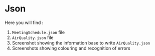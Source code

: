 # Json

Here you will find :

1. ```MeetingSchedule.json``` file
2. ```AirQuality.json``` file 
3. Screenshot showing the information base to write ```AirQuality.json```
4. Screenshots showing colouring and recognition of errors

